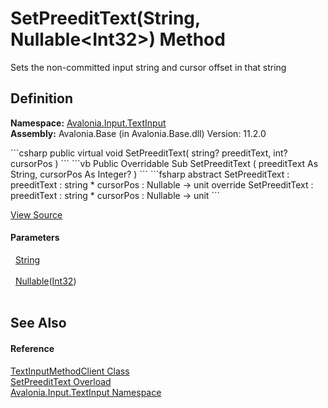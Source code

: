 # SetPreeditText(String, Nullable&lt;Int32&gt;) Method


Sets the non-committed input string and cursor offset in that string



## Definition
**Namespace:** <a href="N_Avalonia_Input_TextInput">Avalonia.Input.TextInput</a>  
**Assembly:** Avalonia.Base (in Avalonia.Base.dll) Version: 11.2.0

<Tabs groupId="api-code-preview">
<TabItem value="csharp" label="C#">
```csharp
public virtual void SetPreeditText(
	string? preeditText,
	int? cursorPos
)
```
</TabItem>
<TabItem value="vb" label="VB">
```vb
Public Overridable Sub SetPreeditText ( 
	preeditText As String,
	cursorPos As Integer?
)
```
</TabItem>
<TabItem value="fsharp" label="F#">
```fsharp
abstract SetPreeditText : 
        preeditText : string * 
        cursorPos : Nullable<int> -> unit 
override SetPreeditText : 
        preeditText : string * 
        cursorPos : Nullable<int> -> unit 
```
</TabItem>
</Tabs>



<a href="https://github.com/AvaloniaUI/Avalonia/tree/master/src/Avalonia.Base/Input/TextInput/TextInputMethodClient.cs#L77" title="View the source code">View Source</a>



#### Parameters
<dl><dt>  <a href="https://learn.microsoft.com/dotnet/api/system.string" target="_blank" rel="noopener noreferrer">String</a></dt><dd> </dd><dt>  <a href="https://learn.microsoft.com/dotnet/api/system.nullable-1" target="_blank" rel="noopener noreferrer">Nullable</a>(<a href="https://learn.microsoft.com/dotnet/api/system.int32" target="_blank" rel="noopener noreferrer">Int32</a>)</dt><dd> </dd></dl>

## See Also


#### Reference
<a href="T_Avalonia_Input_TextInput_TextInputMethodClient">TextInputMethodClient Class</a>  
<a href="Overload_Avalonia_Input_TextInput_TextInputMethodClient_SetPreeditText">SetPreeditText Overload</a>  
<a href="N_Avalonia_Input_TextInput">Avalonia.Input.TextInput Namespace</a>  

